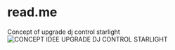 # read.me
Concept of upgrade dj control starlight 
![CONCEPT IDEE UPGRADE DJ CONTROL STARLIGHT](https://user-images.githubusercontent.com/53084104/107381773-7a81ff80-6aef-11eb-8f4d-37240708a184.png)
